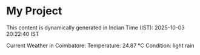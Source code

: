 # My Project

This content is dynamically generated in Indian Time (IST): 2025-10-03 20:22:40 IST


Current Weather in Coimbatore:
Temperature: 24.87 °C
Condition: light rain
